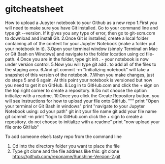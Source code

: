 # gitcheatsheet
How to upload a Jupyter notebook to your Github as a new repo
1.First you will need to make sure you have Git installed. Go to your command line and type git --version. If it gives you any type of error, then go to git-scm.com to download and install Git. 
2.Once Git is installed, create a local folder containing all of the content for your Jupyter Notebook (make a folder put your notebook in it). 
3.Open your terminal window (simply Terminal on Mac or Git Bash on Windows) and navigate to the folder location using cd file-path. 
4.Once you are in the folder, type git init . - your notebook is now under version control. 
5.Now you will type git add . to add all of the files to the staging area. 
6.And git commit -m "Initializing notebook" will take a snapshot of this version of the notebook. 
7.When you make changes, just do steps 5 and 6 again. At this point your notebook is versioned but now you need to get it on GitHub. 
8.Log in to GitHub.com and click the + sign on the top right corner to create a repository. 
9.Do not choose the option initialize with a readme. 
10.Once you click the Create Repository button, you will see instructions for how to upload your file onto GitHub. 
"""
print "Open your terminal or Git Bash in windows"
print "navigate to your Jupyter Notebook using: cd your path"
git init your file name
git add your file name
git commit -m
print "login to GitHub.com click the + sign to create a repository. do not choose to initialize with a readme"
print "now upload your file onto GitHub"

To add someone else’s tasty repo from the command line
1.	Cd into the directory folder you want to place the file 
2.	Type git clone and the file address like this: git clone https://github.com/reponame/Sunshine-Version-2.git
